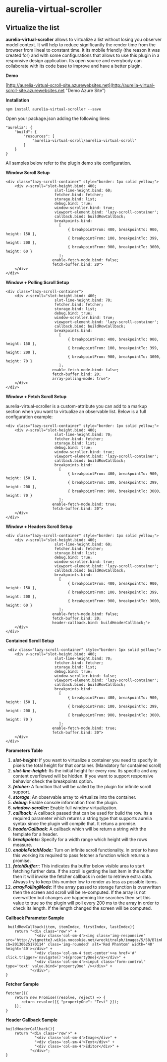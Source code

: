 # aurelia-virtual-scroller

## Virtualize the list

**aurelia-virtual-scroller** allows to virtualize a list without losing you observer model context. It will help to reduce significantly the render time from the browser from lineal to constant time. It its mobile friendly (the reason it was created for) and with some configurations that allows to use this plugin in a responsive design application. Its open source and everybody can collaborate with its code base to improve and have a better plugin.


**Demo**

[http://aurelia-virtual-scroll-site.azurewebsites.net](http://aurelia-virtual-scroll-site.azurewebsites.net "Demo Azure Site")


**Installation**

    npm install aurelia-virtual-scroller --save

Open your package.json adding the following lines:

    "aurelia": {
    	"build": {
      		"resources": [
        		"aurelia-virtual-scroll/aurelia-virtual-scroll"
      		]
    	}
	}
  	

All samples below refer to the plugin demo site configuration.

**Window Scroll Setup**

    <div class="lazy-scroll-container" style="border: 1px solid yellow;">
        <div v-scroll="slot-height.bind: 400;
                          slot-line-height.bind: 60;
                          fetcher.bind: fetcher;
                          storage.bind: list;
                          debug.bind: true;
                          window-scroller.bind: true;
                          viewport-element.bind: 'lazy-scroll-container';
                          callback.bind: buildRowCallback;
                          breakpoints.bind: 
                            [
                                { breakpointFrom: 400, breakpointTo: 900, height: 150 },
                                { breakpointFrom: 100, breakpointTo: 399, height: 200 },
                                { breakpointFrom: 900, breakpointTo: 3000, height: 60 }
                            ];
                         enable-fetch-mode.bind: false;
                         fetch-buffer.bind: 20">  
        </div>
    </div>  

**Window + Polling Scroll Setup**

    <div class="lazy-scroll-container">
        <div v-scroll="slot-height.bind: 400;
                          slot-line-height.bind: 70;
                          fetcher.bind: fetcher;
                          storage.bind: list;
                          debug.bind: true;
                          window-scroller.bind: true;
                          viewport-element.bind: 'lazy-scroll-container';
                          callback.bind: buildRowCallback;
                          breakpoints.bind: 
                            [
                                { breakpointFrom: 400, breakpointTo: 900, height: 150 },
                                { breakpointFrom: 100, breakpointTo: 399, height: 200 },
                                { breakpointFrom: 900, breakpointTo: 3000, height: 70 }
                            ];
                         enable-fetch-mode.bind: false;
                         fetch-buffer.bind: 20;
                         array-polling-mode: true">  
        </div>
    </div>   

**Window + Fetch Scroll Setup**

aurelia-virtual-scroller is a custom-attribute you can add to a markup section when you want to virtualize an observable list. Below is a full configuration example:

    <div class="lazy-scroll-container" style="border: 1px solid yellow;">
        <div v-scroll="slot-height.bind: 400;
                          slot-line-height.bind: 70;
                          fetcher.bind: fetcher;
                          storage.bind: list;
                          debug.bind: true;
                          window-scroller.bind: true;
                          viewport-element.bind: 'lazy-scroll-container';
                          callback.bind: buildRowCallback;
                          breakpoints.bind: 
                            [
                                { breakpointFrom: 400, breakpointTo: 900, height: 150 },
                                { breakpointFrom: 100, breakpointTo: 399, height: 200 },
                                { breakpointFrom: 900, breakpointTo: 3000, height: 70 }
                            ];
                         enable-fetch-mode.bind: true;
                         fetch-buffer.bind: 20">  
        </div>
    </div>  


**Window + Headers Scroll Setup**

    <div class="lazy-scroll-container" style="border: 1px solid yellow;">
        <div v-scroll="slot-height.bind: 400;
                          slot-line-height.bind: 60;
                          fetcher.bind: fetcher;
                          storage.bind: list;
                          debug.bind: true;
                          window-scroller.bind: true;
                          viewport-element.bind: 'lazy-scroll-container';
                          callback.bind: buildRowCallback;
                          breakpoints.bind: 
                            [
                                { breakpointFrom: 400, breakpointTo: 900, height: 150 },
                                { breakpointFrom: 100, breakpointTo: 399, height: 200 },
                                { breakpointFrom: 900, breakpointTo: 3000, height: 60 }
                            ];
                         enable-fetch-mode.bind: false;
                         fetch-buffer.bind: 20;
                         header-callback.bind: buildHeaderCallback;">  
        </div>
    </div>  

**Contained Scroll Setup**

     <div class="lazy-scroll-container" style="border: 1px solid yellow;">
        <div v-scroll="slot-height.bind: 400;
                          slot-line-height.bind: 70;
                          fetcher.bind: fetcher;
                          storage.bind: list;
                          debug.bind: true;
                          window-scroller.bind: false;
                          viewport-element.bind: 'lazy-scroll-container';
                          callback.bind: buildRowCallback;
                          breakpoints.bind: 
                            [
                                { breakpointFrom: 400, breakpointTo: 900, height: 150 },
                                { breakpointFrom: 100, breakpointTo: 399, height: 200 },
                                { breakpointFrom: 900, breakpointTo: 3000, height: 70 }
                            ];
                         enable-fetch-mode.bind: true;
                         fetch-buffer.bind: 20">         
        </div>
    </div> 

**Parameters Table**

1. ***slot-height:*** If you want to virtualize a container you need to specify in pixels the total height for that container. (Mandatory for contained scroll)
2. ***slot-line-height:*** Its the initial height for every row. Its specific and any content overflowed will be hidden. If you want to support responsive behavior check the breakpoints option. 
3. ***fetcher:*** A function that will be called by the plugin for infinite scroll support.
4. ***storage***: An observable array to virtualize into the container. 
5. ***debug***: Enable console information from the plugin. 
6. ***window-scroller:*** Enable full window virtualization. 
7. ***callback:*** A callback passed that can be used for build the row. Its a required parameter which returns a string type that supports aurelia syntax since the plugin will compile that. It retuns a promise. 
8. ***headerCallback***: A callback which will be return a string with the template for a header.
8. ***breakpoints:*** Specify for a width range which height will the rows measure. 
9. ***enableFetchMode:*** Turn on infinite scroll functionality. In order to have this working its required to pass fetcher a function which returns a promise.
10. ***fetchBuffer:***: This indicates tha buffer below visible area to start fetching further data. If the scroll is getting the last item in the buffer then it will invoke the fetcher callback in order to retrieve extra data. Always try to keep this number low to render as less as possible items. 
11. ***arrayPollingMode***: If the array passed to storage function is overwritten then the screen and scroll will be re-computed. If the array is not overwritten but changes are happenning like searches then set this value to true so the plugin will poll every 200 ms to the array in order to check its length. If the length changed the screen will be computed. 


**Callback Parameter Sample**

     buildRowCallback(item, itemIndex, firstIndex, lastIndex){
        return "<div class='row'>" +
                 "<div class='col-sm-4'><img class='img-responsive' src='http://vignette3.wikia.nocookie.net/wreckitralph/images/5/58/Blinky8bit.png/revision/latest?cb=20130625170114' class='img-rounded' alt='Red Phantom' width='40' height='40'></div>" +
                 "<div class='col-sm-4 text-center'><a href='#' click.trigger='navigate()'>${propertyOne}</a></div>" +
                 "<div class='col-sm-4'><input class='form-control' type='text' value.bind='propertyOne' /></div>" +
               "</div>";     
    }

**Fetcher Sample**

    fetcher(){
        return new Promise((resolve, reject) => {
           return resolve([{ "propertyOne": "Test" }]); 
        });        
    }

**Header Callback Sample**

    buildHeaderCallback(){
        return "<div class='row'>" +
                 "<div class='col-sm-4'>Image</div>" +
                 "<div class='col-sm-4'>Text</div>" +
                 "<div class='col-sm-4'>Editor</div>" +
               "</div>";
    }